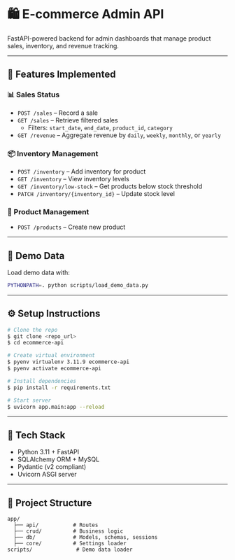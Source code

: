 # 🛍️ E-commerce Admin API

FastAPI-powered backend for admin dashboards that manage product sales, inventory, and revenue tracking.

---

## 🚀 Features Implemented

### 📊 Sales Status

- `POST /sales` – Record a sale
- `GET /sales` – Retrieve filtered sales
  - Filters: `start_date`, `end_date`, `product_id`, `category`
- `GET /revenue` – Aggregate revenue by `daily`, `weekly`, `monthly`, or `yearly`

### 📦 Inventory Management

- `POST /inventory` – Add inventory for product
- `GET /inventory` – View inventory levels
- `GET /inventory/low-stock` – Get products below stock threshold
- `PATCH /inventory/{inventory_id}` – Update stock level

### 🛒 Product Management

- `POST /products` – Create new product

---

## 🧪 Demo Data

Load demo data with:

```bash
PYTHONPATH=. python scripts/load_demo_data.py
```

---

## ⚙️ Setup Instructions

```bash
# Clone the repo
$ git clone <repo_url>
$ cd ecommerce-api

# Create virtual environment
$ pyenv virtualenv 3.11.9 ecommerce-api
$ pyenv activate ecommerce-api

# Install dependencies
$ pip install -r requirements.txt

# Start server
$ uvicorn app.main:app --reload
```

---

## 🧱 Tech Stack

- Python 3.11 + FastAPI
- SQLAlchemy ORM + MySQL
- Pydantic (v2 compliant)
- Uvicorn ASGI server

---

## 📁 Project Structure

```
app/
  ├── api/           # Routes
  ├── crud/          # Business logic
  ├── db/            # Models, schemas, sessions
  ├── core/          # Settings loader
scripts/              # Demo data loader
```
